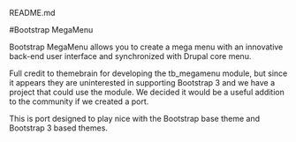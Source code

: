 README.md
 
#Bootstrap MegaMenu

Bootstrap MegaMenu allows you to create a mega menu with an innovative back-end user interface and synchronized with Drupal core menu.

Full credit to themebrain for developing the tb_megamenu module, but since it appears they are uninterested in supporting Bootstrap 3 and we have a project that could use the module. We decided it would be a useful addition to the community if we created a port.

This is port designed to play nice with the Bootstrap base theme and Bootstrap 3 based themes.